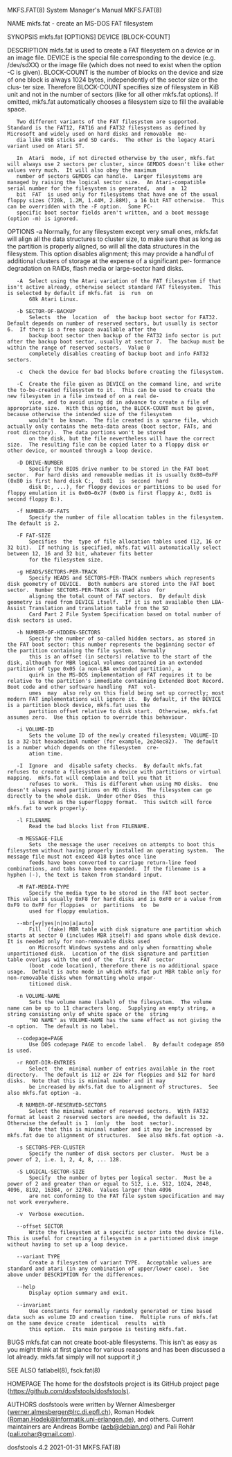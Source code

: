 MKFS.FAT(8)                                                                         System Manager's Manual                                                                         MKFS.FAT(8)

NAME
       mkfs.fat - create an MS-DOS FAT filesystem

SYNOPSIS
       mkfs.fat [OPTIONS] DEVICE [BLOCK-COUNT]

DESCRIPTION
       mkfs.fat  is used to create a FAT filesystem on a device or in an image file.  DEVICE is the special file corresponding to the device (e.g. /dev/sdXX) or the image file (which does not
       need to exist when the option -C is given).  BLOCK-COUNT is the number of blocks on the device and size of one block is always 1024 bytes, independently of the sector size or the clus‐
       ter  size.   Therefore  BLOCK-COUNT specifies size of filesystem in KiB unit and not in the number of sectors (like for all other mkfs.fat options).  If omitted, mkfs.fat automatically
       chooses a filesystem size to fill the available space.

       Two different variants of the FAT filesystem are supported.  Standard is the FAT12, FAT16 and FAT32 filesystems as defined by Microsoft and widely used on hard disks and removable  me‐
       dia like USB sticks and SD cards.  The other is the legacy Atari variant used on Atari ST.

       In  Atari  mode, if not directed otherwise by the user, mkfs.fat will always use 2 sectors per cluster, since GEMDOS doesn't like other values very much.  It will also obey the maximum
       number of sectors GEMDOS can handle.  Larger filesystems are managed by raising the logical sector size.  An Atari-compatible serial number for the filesystem is generated,  and  a  12
       bit  FAT  is used only for filesystems that have one of the usual floppy sizes (720k, 1.2M, 1.44M, 2.88M), a 16 bit FAT otherwise.  This can be overridden with the -F option.  Some PC-
       specific boot sector fields aren't written, and a boot message (option -m) is ignored.

OPTIONS
       -a  Normally, for any filesystem except very small ones, mkfs.fat will align all the data structures to cluster size, to make sure that as long as the partition is properly aligned, so
           will  all  the data structures in the filesystem.  This option disables alignment; this may provide a handful of additional clusters of storage at the expense of a significant per‐
           formance degradation on RAIDs, flash media or large-sector hard disks.

       -A  Select using the Atari variation of the FAT filesystem if that isn't active already, otherwise select standard FAT filesystem.  This is selected by default if mkfs.fat  is  run  on
           68k Atari Linux.

       -b SECTOR-OF-BACKUP
           Selects  the  location  of  the backup boot sector for FAT32.  Default depends on number of reserved sectors, but usually is sector 6.  If there is a free space available after the
           backup boot sector then backup of the FAT32 info sector is put after the backup boot sector, usually at sector 7.  The backup must be within the range of reserved sectors.  Value 0
           completely disables creating of backup boot and info FAT32 sectors.

       -c  Check the device for bad blocks before creating the filesystem.

       -C  Create the file given as DEVICE on the command line, and write the to-be-created filesystem to it.  This can be used to create the new filesystem in a file instead of on a real de‐
           vice, and to avoid using dd in advance to create a file of appropriate size.  With this option, the BLOCK-COUNT must be given, because otherwise the intended size of the filesystem
           wouldn't  be known.  The file created is a sparse file, which actually only contains the meta-data areas (boot sector, FATs, and root directory).  The data portions won't be stored
           on the disk, but the file nevertheless will have the correct size.  The resulting file can be copied later to a floppy disk or other device, or mounted through a loop device.

       -D DRIVE-NUMBER
           Specify the BIOS drive number to be stored in the FAT boot sector.  For hard disks and removable medias it is usually 0x80–0xFF (0x80 is first hard disk C:,  0x81  is  second  hard
           disk D:, ...), for floppy devices or partitions to be used for floppy emulation it is 0x00–0x7F (0x00 is first floppy A:, 0x01 is second floppy B:).

       -f NUMBER-OF-FATS
           Specify the number of file allocation tables in the filesystem.  The default is 2.

       -F FAT-SIZE
           Specifies  the  type of file allocation tables used (12, 16 or 32 bit).  If nothing is specified, mkfs.fat will automatically select between 12, 16 and 32 bit, whatever fits better
           for the filesystem size.

       -g HEADS/SECTORS-PER-TRACK
           Specify HEADS and SECTORS-PER-TRACK numbers which represents disk geometry of DEVICE.  Both numbers are stored into the FAT boot sector.  Number SECTORS-PER-TRACK is used also  for
           aligning the total count of FAT sectors.  By default disk geometry is read from DEVICE itself.  If it is not available then LBA-Assist Translation and translation table from the SD
           Card Part 2 File System Specification based on total number of disk sectors is used.

       -h NUMBER-OF-HIDDEN-SECTORS
           Specify the number of so-called hidden sectors, as stored in the FAT boot sector: this number represents the beginning sector of the partition containing the file system.  Normally
           this is an offset (in sectors) relative to the start of the disk, although for MBR logical volumes contained in an extended partition of type 0x05 (a non-LBA extended partition), a
           quirk in the MS-DOS implementation of FAT requires it to be relative to the partition's immediate containing Extended Boot Record.  Boot code and other software handling  FAT  vol‐
           umes  may  also rely on this field being set up correctly; most modern FAT implementations will ignore it.  By default, if the DEVICE is a partition block device, mkfs.fat uses the
           partition offset relative to disk start.  Otherwise, mkfs.fat assumes zero.  Use this option to override this behaviour.

       -i VOLUME-ID
           Sets the volume ID of the newly created filesystem; VOLUME-ID is a 32-bit hexadecimal number (for example, 2e24ec82).  The default is a number which depends on the filesystem  cre‐
           ation time.

       -I  Ignore  and  disable safety checks.  By default mkfs.fat refuses to create a filesystem on a device with partitions or virtual mapping.  mkfs.fat will complain and tell you that it
           refuses to work.  This is different when using MO disks.  One doesn't always need partitions on MO disks.  The filesystem can go directly to the whole disk.  Under other OSes  this
           is known as the superfloppy format.  This switch will force mkfs.fat to work properly.

       -l FILENAME
           Read the bad blocks list from FILENAME.

       -m MESSAGE-FILE
           Sets  the message the user receives on attempts to boot this filesystem without having properly installed an operating system.  The message file must not exceed 418 bytes once line
           feeds have been converted to carriage return-line feed combinations, and tabs have been expanded.  If the filename is a hyphen (-), the text is taken from standard input.

       -M FAT-MEDIA-TYPE
           Specify the media type to be stored in the FAT boot sector.  This value is usually 0xF8 for hard disks and is 0xF0 or a value from 0xF9 to 0xFF for floppies  or  partitions  to  be
           used for floppy emulation.

       --mbr[=y|yes|n|no|a|auto]
           Fill  (fake) MBR table with disk signature one partition which starts at sector 0 (includes MBR itself) and spans whole disk device.  It is needed only for non-removable disks used
           on Microsoft Windows systems and only when formatting whole unpartitioned disk.  Location of the disk signature and partition table overlaps with the end of the  first  FAT  sector
           (boot  code location), therefore there is no additional space usage.  Default is auto mode in which mkfs.fat put MBR table only for non-removable disks when formatting whole unpar‐
           titioned disk.

       -n VOLUME-NAME
           Sets the volume name (label) of the filesystem.  The volume name can be up to 11 characters long.  Supplying an empty string, a string consisting only of white space or the  string
           "NO NAME" as VOLUME-NAME has the same effect as not giving the -n option.  The default is no label.

       --codepage=PAGE
           Use DOS codepage PAGE to encode label.  By default codepage 850 is used.

       -r ROOT-DIR-ENTRIES
           Select  the  minimal number of entries available in the root directory.  The default is 112 or 224 for floppies and 512 for hard disks.  Note that this is minimal number and it may
           be increased by mkfs.fat due to alignment of structures.  See also mkfs.fat option -a.

       -R NUMBER-OF-RESERVED-SECTORS
           Select the minimal number of reserved sectors.  With FAT32 format at least 2 reserved sectors are needed, the default is 32.  Otherwise the default is 1  (only  the  boot  sector).
           Note that this is minimal number and it may be increased by mkfs.fat due to alignment of structures.  See also mkfs.fat option -a.

       -s SECTORS-PER-CLUSTER
           Specify the number of disk sectors per cluster.  Must be a power of 2, i.e. 1, 2, 4, 8, ... 128.

       -S LOGICAL-SECTOR-SIZE
           Specify  the number of bytes per logical sector.  Must be a power of 2 and greater than or equal to 512, i.e. 512, 1024, 2048, 4096, 8192, 16384, or 32768.  Values larger than 4096
           are not conforming to the FAT file system specification and may not work everywhere.

       -v  Verbose execution.

       --offset SECTOR
           Write the filesystem at a specific sector into the device file.  This is useful for creating a filesystem in a partitioned disk image without having to set up a loop device.

       --variant TYPE
           Create a filesystem of variant TYPE.  Acceptable values are standard and atari (in any combination of upper/lower case).  See above under DESCRIPTION for the differences.

       --help
           Display option summary and exit.

       --invariant
           Use constants for normally randomly generated or time based data such as volume ID and creation time.  Multiple runs of mkfs.fat on the same device create  identical  results  with
           this option.  Its main purpose is testing mkfs.fat.

BUGS
       mkfs.fat  can  not  create boot-able filesystems.  This isn't as easy as you might think at first glance for various reasons and has been discussed a lot already.  mkfs.fat simply will
       not support it ;)

SEE ALSO
       fatlabel(8), fsck.fat(8)

HOMEPAGE
       The home for the dosfstools project is its GitHub project page ⟨https://github.com/dosfstools/dosfstools⟩.

AUTHORS
       dosfstools were written by Werner Almesberger ⟨werner.almesberger@lrc.di.epfl.ch⟩, Roman Hodek ⟨Roman.Hodek@informatik.uni-erlangen.de⟩, and others.  Current  maintainers  are  Andreas
       Bombe ⟨aeb@debian.org⟩ and Pali Rohár ⟨pali.rohar@gmail.com⟩.

dosfstools 4.2                                                                             2021-01-31                                                                               MKFS.FAT(8)

